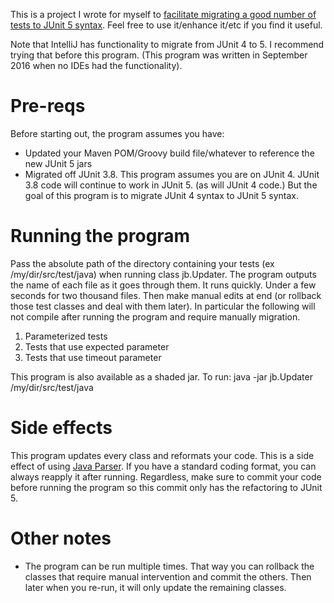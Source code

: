 This is a project I wrote for myself to [facilitate migrating a good number of tests to JUnit 5 syntax](https://www.selikoff.net/?p=7915&preview=true). Feel free to use it/enhance it/etc if you find it useful.

Note that IntelliJ has functionality to migrate from JUnit 4 to 5. I recommend trying that before this program. (This program was written in September 2016 when no IDEs had the functionality).

# Pre-reqs
Before starting out, the program assumes you have:
* Updated your Maven POM/Groovy build file/whatever to reference the new JUnit 5 jars
* Migrated off JUnit 3.8. This program assumes you are on JUnit 4. JUnit 3.8 code will continue to work in JUnit 5. (as will JUnit 4 code.) But the goal of this program is to migrate JUnit 4 syntax to JUnit 5 syntax.

# Running the program
Pass the absolute path of the directory containing your tests (ex /my/dir/src/test/java) when running class jb.Updater. The program outputs the name of each file as it goes through them. It runs quickly. Under a few seconds for two thousand files.
Then make manual edits at end (or rollback those test classes and deal with them later). In particular the following will not compile after running the program and require manually migration.
1. Parameterized tests
1. Tests that use expected parameter
1. Tests that use timeout parameter

This program is also available as a shaded jar. To run:
java -jar jb.Updater /my/dir/src/test/java

# Side effects
This program updates every class and reformats your code. This is a side effect of using [Java Parser](https://github.com/javaparser/javaparser). If you have a standard coding format, you can always reapply it after running. Regardless, make sure to commit your code before running the program so this commit only has the refactoring to JUnit 5.

# Other notes
* The program can be run multiple times. That way you can rollback the classes that require manual intervention and commit the others. Then later when you re-run, it will only update the remaining classes.
